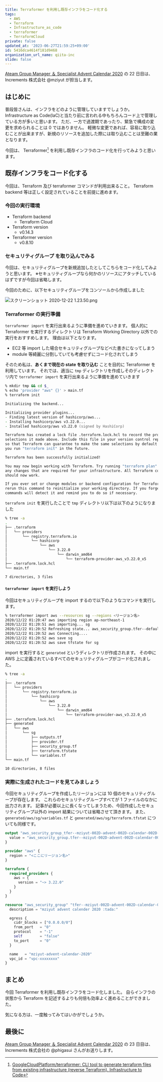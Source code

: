 ```yaml
---
title: Terraformer を利用し既存インフラをコード化する
tags:
  - AWS
  - Terraform
  - Infrastructure_as_code
  - terraformer
  - TerraformCloud
private: false
updated_at: '2023-06-27T21:59:25+09:00'
id: 5416dca4614f181d9468
organization_url_name: qiita-inc
slide: false
---
```


[Ateam Group Manager ＆ Specialist Advent Calendar 2020](https://qiita.com/advent-calendar/2020/ateam) の 22 日目は、Increments 株式会社 @mziyut が担当します。

## はじめに

普段皆さんは、インフラをどのように管理していますでしょうか。
Infrastructure as Code(IaC)と当たり前に言われる中もちろんコード上で管理している方が多いと思います。
ただ、一方で過渡期であったり、緊急で構成の変更を求められることは 0 ではありません。
軽微な変更であれば、容易に取り込むことが出来ますが、新規のリソースを追加した際には取り込むことは至難の業となります。

今回は、 Terraformer[^1] を利用し既存インフラのコード化を行ってみようと思います。

[^1]: [GoogleCloudPlatform/terraformer: CLI tool to generate terraform files from existing infrastructure (reverse Terraform). Infrastructure to Code](https://github.com/GoogleCloudPlatform/terraformer)

## 既存インフラをコード化する

今回は、Terraform 及び terraformer コマンドが利用出来ること。
Terraform backend 等は正しく設定されていることを前提に進めます。

### 今回の実行環境

- Terraform backend
  - Terraform Cloud
- Terraform version
  - v0.14.3
- Terraformer version
  - v0.8.10

### セキュリティグループ を取り込んでみる

今回は、セキュリティグループを新規追加したとしてこちらをコード化してみようと思います。
※セキュリティグループなら何かのリソースにアタッチしているはずですが今回は省略します。

今回のために、以下セキュリティグループをコンソールから作成しました

![スクリーンショット 2020-12-22 1.23.50.png](https://qiita-image-store.s3.ap-northeast-1.amazonaws.com/0/55950/b11978c3-abcc-f198-63b7-4dced54e0952.png)

### Terraformer の実行準備

`terraformer import` を実行出来るように準備を進めていきます。
個人的に Terraformer を実行するディレクトリは Terraform Working Directory 以外での実行をおすすめします。
理由は以下となります。

- EC2 等 import した場合セキュリティグループなどべた書きになってしまう
- module 等綺麗に分割していても考慮せずにコード化されてしまう

そのため私は、**あくまで現在の state を取り込む** ことを目的に Terraformer を利用しています。
それでは、適当に `tmp` ディレクトリを作成しそのディレクトリ内で `terraformer import` を実行出来るように準備を進めていきます

```zsh
% mkdir tmp && cd $_
% echo 'provider "aws" {}' > main.tf
% terraform init

Initializing the backend...

Initializing provider plugins...
- Finding latest version of hashicorp/aws...
- Installing hashicorp/aws v3.22.0...
- Installed hashicorp/aws v3.22.0 (signed by HashiCorp)

Terraform has created a lock file .terraform.lock.hcl to record the provider
selections it made above. Include this file in your version control repository
so that Terraform can guarantee to make the same selections by default when
you run "terraform init" in the future.

Terraform has been successfully initialized!

You may now begin working with Terraform. Try running "terraform plan" to see
any changes that are required for your infrastructure. All Terraform commands
should now work.

If you ever set or change modules or backend configuration for Terraform,
rerun this command to reinitialize your working directory. If you forget, other
commands will detect it and remind you to do so if necessary.
```

`terraform init` を実行したことで `tmp` ディレクトリ以下は以下のようになりました

```zsh
% tree -a
.
├── .terraform
│   └── providers
│       └── registry.terraform.io
│           └── hashicorp
│               └── aws
│                   └── 3.22.0
│                       └── darwin_amd64
│                           └── terraform-provider-aws_v3.22.0_x5
├── .terraform.lock.hcl
└── main.tf

7 directories, 3 files
```

#### `terraformer import` を実行しよう

今回はセキュリティグループを import するので以下のようなコマンドを実行します。

```zsh
% terraformer import aws --resources sg --regions <リージョン名>
2020/12/22 01:20:47 aws importing region ap-northeast-1
2020/12/22 01:20:51 aws importing... sg
2020/12/22 01:20:52 Refreshing state... aws_security_group.tfer--default_sg-xxxx-xxxxxxxx
2020/12/22 01:20:52 aws Connecting....
2020/12/22 01:20:52 aws save sg
2020/12/22 01:20:52 aws save tfstate for sg
```

import を実行すると `generated` というディレクトリが作成されます。
その中に AWS 上に定義されているすべてのセキュリティグループがコード化されました。

```zsh
% tree -a
.
├── .terraform
│   └── providers
│       └── registry.terraform.io
│           └── hashicorp
│               └── aws
│                   └── 3.22.0
│                       └── darwin_amd64
│                           └── terraform-provider-aws_v3.22.0_x5
├── .terraform.lock.hcl
├── generated
│   └── aws
│       └── sg
│           ├── outputs.tf
│           ├── provider.tf
│           ├── security_group.tf
│           ├── terraform.tfstate
│           └── variables.tf
└── main.tf

10 directories, 8 files
```

### 実際に生成されたコードを見てみましょう

今回セキュリティグループを作成したリージョンには 10 個のセキュリティグループが存在します。
これらのセキュリティグループすべてが 1 ファイルのなかに出力されます。
記事が必要以上に長くなってしまうため、今回作成したセキュリティグループ以外の import 結果については省略させて頂きます。
また、`generated/aws/sg/variables.tf` と `generated/aws/sg/terraform.tfstat` についても同様です。

```tf:generated/aws/sg/outputs.tf
output "aws_security_group_tfer--mziyut-002D-advent-002D-calendar-002D-2020_sg-xxxx-xxxxxxxxxxxxxxxxx_id" {
  value = "aws_security_group.tfer--mziyut-002D-advent-002D-calendar-002D-2020_sg-xxxx-xxxxxxxxxxxxxxxxx.id"
}
```

```tf:generated/aws/sg/provider.tf
provider "aws" {
  region = "<ここにリージョン名>"
}

terraform {
  required_providers {
    aws = {
      version = "~> 3.22.0"
    }
  }
}
```

```tf:generated/aws/sg/security_group.tf
resource "aws_security_group" "tfer--mziyut-002D-advent-002D-calendar-002D-2020_sg-xxxx-xxxxxxxxxxxxxxxxx" {
  description = "mziyut advent calender 2020 :tada:"

  egress {
    cidr_blocks = ["0.0.0.0/0"]
    from_port   = "0"
    protocol    = "-1"
    self        = "false"
    to_port     = "0"
  }

  name   = "mziyut-advent-calendar-2020"
  vpc_id = "vpc-xxxxxxxx"
}
```

## まとめ

今回 Terraformer を利用し既存インフラをコード化しました。
自らインフラの状態から Terraform を記述するよりも何倍も効率よく進めることができました。

気になる方は、一度触ってみてはいかがでしょうか。

## 最後に

[Ateam Group Manager ＆ Specialist Advent Calendar 2020](https://qiita.com/advent-calendar/2020/ateam) の 23 日目は、Increments 株式会社の @phigasui さんがお送りします。
